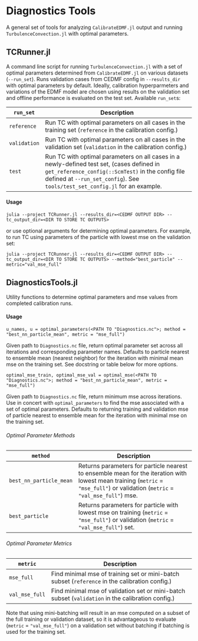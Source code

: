 # Diagnostics Tools
A general set of tools for analyzing `CalibrateEDMF.jl` output and running `TurbulenceConvection.jl` with optimal parameters.

## TCRunner.jl
A command line script for running `TurbulenceConvection.jl` with a set of optimal parameters determined from `CalibrateEDMF.jl` on various datasets (`--run_set`). Runs validation cases from CEDMF config in `--results_dir` with optimal parameters by default. Ideally, calibration hyperparmeters and variations of the EDMF model are chosen using results on the validation set and offline performance is evaluated on the test set. Available `run_set`s:

| `run_set` | Description |
| ------- | -------|
| `reference` | Run TC with optimal parameters on all cases in the training set (`reference` in the calibration config.) |
| `validation` | Run TC with optimal parameters on all cases in the validation set (`validation` in the calibration config.) |
| `test` |  Run TC with optimal parameters on all cases in a newly-defined test set, (cases defined in `get_reference_config(::ScmTest)` in the config file defined at `--run_set_config`). See `tools/test_set_config.jl` for an example.|

#### Usage 
```
julia --project TCRunner.jl --results_dir=<CEDMF OUTPUT DIR> --tc_output_dir=<DIR TO STORE TC OUTPUTS>
```
or use optional arguments for determining optimal parameters. For example, to run TC using parameters of the particle with lowest mse on the validation set:
```
julia --project TCRunner.jl --results_dir=<CEDMF OUTPUT DIR> --tc_output_dir=<DIR TO STORE TC OUTPUTS> --method="best_particle" --metric="val_mse_full"
```

## DiagnosticsTools.jl
Utility functions to determine optimal parameters and mse values from completed calibration runs.
#### Usage 
```
u_names, u = optimal_parameters(<PATH TO "Diagnostics.nc">; method = "best_nn_particle_mean", metric = "mse_full")
```
Given path to `Diagnostics.nc` file, return optimal parameter set across all iterations and corresponding parameter names. Defaults to particle nearest to ensemble mean (nearest neighbor) for the iteration with minimal mean mse on the training set. See docstring or table below for more options.

```
optimal_mse_train, optimal_mse_val = optimal_mse(<PATH TO "Diagnostics.nc">; method = "best_nn_particle_mean", metric = "mse_full")
```
Given path to `Diagnostics.nc` file, return minimum mse across iterations. Use in concert with `optimal_parameters` to find the mse associated with a set of optimal parameters. Defaults to returning training and validation mse of particle nearest to ensemble mean for the iteration with minimal mse on the training set.

###### Optimal Parameter Methods

| `method` | Description |
| ------- | -------|
| `best_nn_particle_mean` | Returns parameters for particle nearest to ensemble mean for the iteration with lowest mean training (`metric` = `"mse_full"`) or validation (`metric` = `"val_mse_full"`) mse. |
| `best_particle` | Returns parameters for particle with lowest mse on training (`metric` = `"mse_full"`) or validation (`metric` = `"val_mse_full"`) set. |

###### Optimal Parameter Metrics

| `metric` | Description |
| ------- | -------|
| `mse_full` | Find minimal mse of training set or mini-batch subset (`reference` in the calibration config.) |
| `val_mse_full` | Find minimal mse of validation set or mini-batch subset (`validation` in the calibration config.) |

Note that using mini-batching will result in an mse computed on a subset of the full training or validation dataset, so it is advantageous to evaluate (`metric` = `"val_mse_full"`) on a validation set without batching if batching is used for the training set. 



